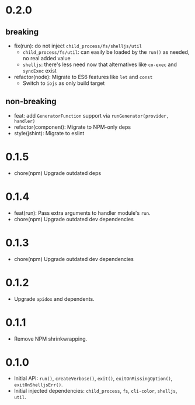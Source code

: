 # 0.2.0

## breaking

- fix(run): do not inject `child_process/fs/shelljs/util`
  - `child_process/fs/util`: can easily be loaded by the `run()` as
    needed, no real added value
  - `shelljs`: there's less need now that alternatives like `co-exec` and
    `syncExec` exist
- refactor(node): Migrate to ES6 features like `let` and `const`
  - Switch to `iojs` as only build target

## non-breaking

- feat: add `GeneratorFunction` support via `runGenerator(provider, handler)`
- refactor(component): Migrate to NPM-only deps
- style(jshint): Migrate to eslint

# 0.1.5

- chore(npm) Upgrade outdated deps

# 0.1.4

- feat(run): Pass extra arguments to handler module's `run`.
- chore(npm) Upgrade outdated dev dependencies

# 0.1.3

- chore(npm) Upgrade outdated dev dependencies

# 0.1.2

- Upgrade `apidox` and dependents.

# 0.1.1

- Remove NPM shrinkwrapping.

# 0.1.0

- Initial API: `run()`, `createVerbose()`, `exit()`, `exitOnMissingOption()`, `exitOnShelljsErr()`.
- Initial injected dependencies: `child_process`, `fs`, `cli-color`, `shelljs`, `util`.
